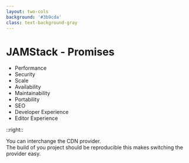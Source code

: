 ```yaml
---
layout: two-cols
background: '#3b9cda'
class: text-background-gray 
---
```


# **JAMStack - Promises**

- Performance
- Security
- Scale
- Availability
- Maintainability
- <span class="text-background-gray font-extrabold bg-background-ionos rounded p-2 -m-2">Portability</span>
- SEO
- Developer Experience
- Editor Experience

::right::

<div class="flex flex-col h-full justify-center">
  <div class="flex items-center m-4 p-4 rounded-lg bg-background-ionos leading-normal text-background-gray">
    You can interchange the CDN provider.
  </div>
  <div class="flex items-center m-4 p-4 rounded-lg bg-background-ionos leading-normal text-background-gray">
    The build of you project should be reproducible this makes switching the provider easy.
  </div>
</div>

<Footer
  title="Copyright © 1&1 IONOS SE 2021"
  :social="[
    { type: 'gh', username: 'ionos-deploy-now' }
  ]"
/>

<IonosLogo left="false" />

<!--
Dabei muss man unterscheiden zwischen Countinous Integration und der Runtime

die Runtime ist meist sehr einfach zu wechseln. Einzig zusatz funktionen wie redirect und URL rewrites sind meist provider Abhängig

die CI Plattform zu wechseln hängt start daran was man an CI Schritten verwendet
-->
